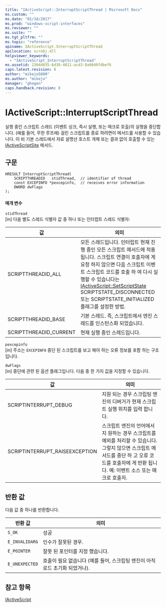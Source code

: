 ```yaml
---
title: "IActiveScript::InterruptScriptThread | Microsoft Docs"
ms.custom: ""
ms.date: "01/18/2017"
ms.prod: "windows-script-interfaces"
ms.reviewer: ""
ms.suite: ""
ms.tgt_pltfrm: ""
ms.topic: "reference"
apiname: IActiveScript.InterruptScriptThread
apilocation: scrobj.dll
helpviewer_keywords: 
  - "IActiveScript_InterruptScriptThread"
ms.assetid: 2304d035-6d39-4811-acd3-8a9640fdbef6
caps.latest.revision: 8
author: "mikejo5000"
ms.author: "mikejo"
manager: "ghogen"
caps.handback.revision: 8
---
```

# IActiveScript::InterruptScriptThread
실행 중인 스크립트 스레드 \(이벤트 싱크, 즉시 실행, 또는 매크로 호출\)의 실행을 중단합니다.  \(예를 들어, 무한 루프에\) 걸린 스크립트를 종료 하려면이 메서드를 사용할 수 있습니다.  이 비 기본 스레드에서 자료 설명선 호스트 개체 또는 결과 없이 호출할 수 있는 [IActiveScriptSite](../../winscript/reference/iactivescriptsite.md) 메서드.  
  
## 구문  
  
```  
HRESULT InterruptScriptThread(  
    SCRIPTTHREADID   stidThread,  // identifier of thread  
    const EXCEPINFO *pexcepinfo,  // receives error information  
    DWORD dwFlags  
);  
```  
  
#### 매개 변수  
 `stidThread`  
 \[in\] 다음 별도 스레드 식별자 값 중 하나 또는 인터럽트 스레드 식별자:  
  
|값|의미|  
|-------|--------|  
|SCRIPTTHREADID\_ALL|모든 스레드입니다.  인터럽트 현재 진행 중인 모든 스크립트 메서드에 적용 됩니다.  스크립트 연결이 호출자에 게 요청 하지 않으면 다음 스크립트 이벤트 스크립트 코드를 호출 하 여 다시 실행할 수 있습니다는 [IActiveScript::SetScriptState](../../winscript/reference/iactivescript-setscriptstate.md) SCRIPTSTATE\_DISCONNECTED 또는 SCRIPTSTATE\_INITIALIZED 플래그를 설정한 방법.|  
|SCRIPTTHREADID\_BASE|기본 스레드. 즉, 스크립트에서 엔진 스레드를 인스턴스화 되었습니다.|  
|SCRIPTTHREADID\_CURRENT|현재 실행 중인 스레드입니다.|  
  
 `pexcepinfo`  
 \[in\] 주소는 `EXCEPINFO` 중단 된 스크립트를 보고 해야 하는 오류 정보를 포함 하는 구조입니다.  
  
 `dwFlags`  
 \[in\] 중단에 관련 된 옵션 플래그입니다.  다음 중 한 가지 값을 지정할 수 있습니다.  
  
|값|의미|  
|-------|--------|  
|SCRIPTINTERRUPT\_DEBUG|지원 되는 경우 스크립팅 엔진의 디버거가 현재 스크립트 실행 위치를 입력 합니다.|  
|SCRIPTINTERRUPT\_RAISEEXCEPTION|스크립트 엔진의 언어에서 지 원하는 경우 스크립트를 예외를 처리할 수 있습니다.  그렇지 않으면 스크립트 메서드를 중단 하 고 오류 코드를 호출자에 게 반환 됩니다. 예: 이벤트 소스 또는 매크로 호출자.|  
  
## 반환 값  
 다음 값 중 하나를 반환합니다.  
  
|반환 값|의미|  
|----------|--------|  
|`S_OK`|성공|  
|`E_INVALIDARG`|인수가 잘못된 경우.|  
|`E_POINTER`|잘못 된 포인터를 지정 했습니다.|  
|`E_UNEXPECTED`|호출이 필요 없습니다 \(예를 들어, 스크립팅 엔진이 아직 로드 초기화 되었거나\).|  
  
## 참고 항목  
 [IActiveScript](../../winscript/reference/iactivescript.md)